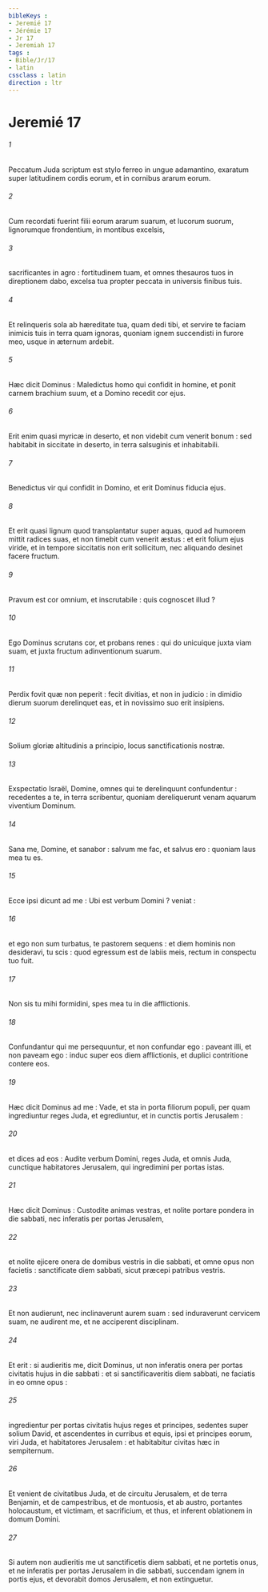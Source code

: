```yaml
---
bibleKeys : 
- Jeremié 17
- Jérémie 17
- Jr 17
- Jeremiah 17
tags : 
- Bible/Jr/17
- latin
cssclass : latin
direction : ltr
---
```


# Jeremié 17

###### 1
Peccatum Juda scriptum est stylo ferreo in ungue adamantino, exaratum super latitudinem cordis eorum, et in cornibus ararum eorum.
###### 2
Cum recordati fuerint filii eorum ararum suarum, et lucorum suorum, lignorumque frondentium, in montibus excelsis,
###### 3
sacrificantes in agro : fortitudinem tuam, et omnes thesauros tuos in direptionem dabo, excelsa tua propter peccata in universis finibus tuis.
###### 4
Et relinqueris sola ab hæreditate tua, quam dedi tibi, et servire te faciam inimicis tuis in terra quam ignoras, quoniam ignem succendisti in furore meo, usque in æternum ardebit.
###### 5
Hæc dicit Dominus : Maledictus homo qui confidit in homine, et ponit carnem brachium suum, et a Domino recedit cor ejus.
###### 6
Erit enim quasi myricæ in deserto, et non videbit cum venerit bonum : sed habitabit in siccitate in deserto, in terra salsuginis et inhabitabili.
###### 7
Benedictus vir qui confidit in Domino, et erit Dominus fiducia ejus.
###### 8
Et erit quasi lignum quod transplantatur super aquas, quod ad humorem mittit radices suas, et non timebit cum venerit æstus : et erit folium ejus viride, et in tempore siccitatis non erit sollicitum, nec aliquando desinet facere fructum.
###### 9
Pravum est cor omnium, et inscrutabile : quis cognoscet illud ?
###### 10
Ego Dominus scrutans cor, et probans renes : qui do unicuique juxta viam suam, et juxta fructum adinventionum suarum.
###### 11
Perdix fovit quæ non peperit : fecit divitias, et non in judicio : in dimidio dierum suorum derelinquet eas, et in novissimo suo erit insipiens.
###### 12
Solium gloriæ altitudinis a principio, locus sanctificationis nostræ.
###### 13
Exspectatio Israël, Domine, omnes qui te derelinquunt confundentur : recedentes a te, in terra scribentur, quoniam dereliquerunt venam aquarum viventium Dominum.
###### 14
Sana me, Domine, et sanabor : salvum me fac, et salvus ero : quoniam laus mea tu es.
###### 15
Ecce ipsi dicunt ad me : Ubi est verbum Domini ? veniat :
###### 16
et ego non sum turbatus, te pastorem sequens : et diem hominis non desideravi, tu scis : quod egressum est de labiis meis, rectum in conspectu tuo fuit.
###### 17
Non sis tu mihi formidini, spes mea tu in die afflictionis.
###### 18
Confundantur qui me persequuntur, et non confundar ego : paveant illi, et non paveam ego : induc super eos diem afflictionis, et duplici contritione contere eos.
###### 19
Hæc dicit Dominus ad me : Vade, et sta in porta filiorum populi, per quam ingrediuntur reges Juda, et egrediuntur, et in cunctis portis Jerusalem :
###### 20
et dices ad eos : Audite verbum Domini, reges Juda, et omnis Juda, cunctique habitatores Jerusalem, qui ingredimini per portas istas.
###### 21
Hæc dicit Dominus : Custodite animas vestras, et nolite portare pondera in die sabbati, nec inferatis per portas Jerusalem,
###### 22
et nolite ejicere onera de domibus vestris in die sabbati, et omne opus non facietis : sanctificate diem sabbati, sicut præcepi patribus vestris.
###### 23
Et non audierunt, nec inclinaverunt aurem suam : sed induraverunt cervicem suam, ne audirent me, et ne acciperent disciplinam.
###### 24
Et erit : si audieritis me, dicit Dominus, ut non inferatis onera per portas civitatis hujus in die sabbati : et si sanctificaveritis diem sabbati, ne faciatis in eo omne opus :
###### 25
ingredientur per portas civitatis hujus reges et principes, sedentes super solium David, et ascendentes in curribus et equis, ipsi et principes eorum, viri Juda, et habitatores Jerusalem : et habitabitur civitas hæc in sempiternum.
###### 26
Et venient de civitatibus Juda, et de circuitu Jerusalem, et de terra Benjamin, et de campestribus, et de montuosis, et ab austro, portantes holocaustum, et victimam, et sacrificium, et thus, et inferent oblationem in domum Domini.
###### 27
Si autem non audieritis me ut sanctificetis diem sabbati, et ne portetis onus, et ne inferatis per portas Jerusalem in die sabbati, succendam ignem in portis ejus, et devorabit domos Jerusalem, et non extinguetur.
